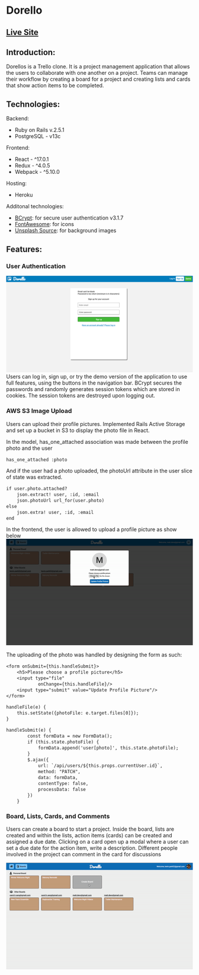 # Dorello

## [Live Site](https://dorellokp.herokuapp.com/#/)

## Introduction:
Dorellos is a Trello clone. It is a project management application that allows the users to collaborate with one another on a project. Teams can manage their workflow by creating a board for a project and creating lists and cards that show action items to be completed. 

## Technologies:

Backend:
* Ruby on Rails v.2.5.1
* PostgreSQL - v13c

Frontend:
* React - ^17.0.1
* Redux - ^4.0.5
* Webpack - ^5.10.0

Hosting:
* Heroku

Additonal technologies:
* [BCrypt](https://github.com/codahale/bcrypt-ruby): for secure user authentication v3.1.7
* [FontAwesome](https://fontawesome.com/): for icons
* [Unsplash Source](https://source.unsplash.com/): for background images

## Features:
### User Authentication
<img src="./app/assets/images/user_auth.png">
Users can log in, sign up, or try the demo version of the application to use full features, using the buttons in the navigation bar. BCrypt secures the passwords  and randomly generates session tokens which are stored in cookies. The session tokens are destroyed upon logging out. 

### AWS S3 Image Upload

Users can upload their profile pictures. Implemented Rails Active Storage and set up a bucket in S3 to display the photo file in React.

In the model, has_one_attached association was made between the profile photo and the user

```
has_one_attached :photo
```

And if the user had a photo uploaded, the photoUrl attribute in the user slice of state was extracted.

```
if user.photo.attached?
    json.extract! user, :id, :email
    json.photoUrl url_for(user.photo)
else
    json.extra! user, :id, :email
end
```

In the frontend, the user is allowed to upload a profile picture as show below
<img src="./app/assets/images/readme_upload_profile.gif">

The uploading of the photo was handled by designing the form as such:
```
<form onSubmit={this.handleSubmit}>
    <h5>Please choose a profile picture</h5>
    <input type="file"
            onChange={this.handleFile}/>
    <input type="submit" value="Update Profile Picture"/>
</form>
```
```
handleFile(e) {
    this.setState({photoFile: e.target.files[0]});
}
```
```
handleSubmit(e) {
        const formData = new FormData();
        if (this.state.photoFile) {
            formData.append('user[photo]', this.state.photoFile);
        }
        $.ajax({
            url: `/api/users/${this.props.currentUser.id}`,
            method: "PATCH",
            data: formData,
            contentType: false,
            processData: false
        })
    }
```
### Board, Lists, Cards, and Comments

Users can create a board to start a project. Inside the board, lists are created and within the lists, action items (cards) can be created and assigned a due date. Clicking on a card open up a modal where a user can set a due date for the action item, write a description. Different people involved in the project can comment in the card for discussions

<img src="./app/assets/images/readme_board_list_card_comment.gif">
